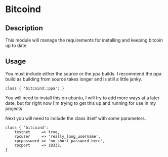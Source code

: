 Bitcoind
========

## Description

This module will manage the requirements for installing and keeping bitcoin up
to date.

## Usage

You must include either the source or the ppa builds. I recommend the ppa build
as building from source takes longer and is still a little janky.

    class { 'bitcoind::ppa': }

You will need to install this on ubuntu, I will try to add more ways at a later
date, but for right now I'm trying to get this up and running for use in my projects

Next you will need to include the class itself with some parameters.

    class { 'bitcoind':
        testnet     => true,
        rpcuser     => 'really_long_username',
        rpcpassword => 'no_short_password_here',
        rpcport     => 18332,
    }
